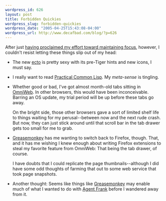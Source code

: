 ```yaml
--- 
wordpress_id: 626
layout: post
title: Forbidden Quickies
wordpress_slug: forbidden-quickies
wordpress_date: "2005-04-25T15:43:08-04:00"
wordpress_url: http://www.decafbad.com/blog/?p=626
---
```

After just [having proclaimed my effort toward maintaining focus][focus], however, I couldn't resist letting these things slip out of my head:

* The new [ecto][ecto] is pretty sexy with its pre-Tiger hints and new icons, I must say.

* I really want to read [Practical Common Lisp][lisp].  My *meta-sense* is tingling.

* Whether good or bad, I've got almost month-old tabs sitting in [OmniWeb][ow].  In other browsers, this would have been inconceivable.  Barring an OS update, my trial period will be up before these tabs go away.
  
  On the bright side, those other browsers gave a sort of limited shelf life to things waiting for my perusal--between now and the next rude crash.  But now, they can just stick around until that scroll bar in the tab drawer gets too small for me to grab.

* [Greasemonkey][gm] has me wanting to switch back to Firefox, though.  That, and it has me wishing I knew enough about writing Firefox extensions to steal my favorite feature from OmniWeb: That being the tab drawer, of course.  

  I have doubts that I could replicate the page thumbnails--although I did have some odd thoughts of farming that out to some web service that took page snapshots.

* Another thought: Seems like things like [Greasemonkey][gm] may enable much of what I wanted to do with [Agent Frank][af] before I wandered away from it.

[focus]: http://www.decafbad.com/blog/2005/04/25/hacking_rss_and_atom_is_a_real_book
[lisp]: http://www.gigamonkeys.com/book/
[af]: http://www.decafbad.com/blog/2003/02/15/ooodaa
[ow]: http://www.omnigroup.com/applications/omniweb/
[gm]: http://greasemonkey.mozdev.org/
[ecto]: http://ecto.kung-foo.tv/
